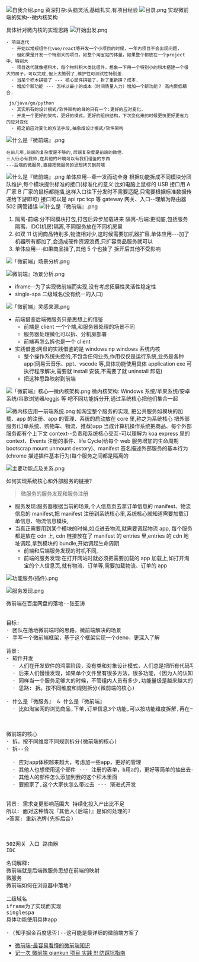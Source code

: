 ![自我介绍.png](https://p9-juejin.byteimg.com/tos-cn-i-k3u1fbpfcp/4f32b429d26e491c814751311d8f9740~tplv-k3u1fbpfcp-watermark.image)
资深打杂:头脑灵活,基础扎实,有项目经验
![目录.png](https://p9-juejin.byteimg.com/tos-cn-i-k3u1fbpfcp/f815bfa33bc2490890b9b4dafa9a8a25~tplv-k3u1fbpfcp-watermark.image)
实现微前端的架构--微内核架构

具体针对微内核的实现思路
![开始出发.png](https://p3-juejin.byteimg.com/tos-cn-i-k3u1fbpfcp/292c60859061441bba825b7487a0de8a~tplv-k3u1fbpfcp-watermark.image)

```
· 项目迭代
  · 开始以常规组件化vue/react等开发一个小项目的时候，一年内项目不会出现问题.
  · 但如果是开发一个特别大的项目，如整个淘宝站的体量，如果整个都放在一个project中，特别大
  · 项目迭代就像搭积木，每个物料积木类比组件，想象一下用一个特别小的积木搭建一个很大的房子，可以完成,但上太脆弱了,维护性可测试性特别差.
  · 当某个积木拼错了 --- 核心部件拼错了，拆了重新拼？成本.
  · 增加个新功能 --- 怎样以最小的成本（时间质量人力）增加一个新功能？ 高内聚低耦合.

 js/java/go/python
  · 其实所有的设计模式/软件架构的目的只有一个:更好的应对变化，
  · 开发一个更好的架构，更好的模式，更好的组织结构，下次变化来的时候更快更好更省力的应对变化
  · 把之前应对变化的方法手段,抽象成设计模式/软件架构
```

![什么是『微前端』.png](https://p1-juejin.byteimg.com/tos-cn-i-k3u1fbpfcp/3492aa91eaa14575a0d1c88cefc52d86~tplv-k3u1fbpfcp-watermark.image)

```
在前几年,前端的复杂度是不够的,后端复杂度是前端的数倍.
三人行必有我师,在其他的环境可以有我们借鉴的东西
---后端的微服务,直接把微服务的思想拷贝到前端
```

![什么是『微前端』.png](https://p9-juejin.byteimg.com/tos-cn-i-k3u1fbpfcp/d5dc9f20232f490398941b818218a1e6~tplv-k3u1fbpfcp-watermark.image)
单体应用--牵一发而动全身
根据功能拆成不同模块分团队维护,每个模块提供标准的接口(标准化的意义:比如电脑上鼠标的 USB 接口用 A 厂家 B 厂家的鼠标都能插,这样入口往下分发时不需要适配,只需要根据标准数据传递给下游即可)
接口可以是 api rpc tcp 等
gateway 网关、入口--理解为路由器 502 网管错误
![什么是『微前端』.png](https://p3-juejin.byteimg.com/tos-cn-i-k3u1fbpfcp/5eabf5a912f74bc4928a2fc57995dc3e~tplv-k3u1fbpfcp-watermark.image)

1.  隔离-前端:分不同模块打包,打包后异步加载进来
    隔离-后端:更彻底,包括服务隔离、IDC(机房)隔离,不同服务放在不同机房里
2.  如双 11 访问商品特别多,物流相对少,这时候需要加机器扩容,单体应用---加了机器所有都加了,会造成硬件资源浪费,只扩容商品服务就可以
3.  单体应用---如果商品挂了,其他 5 个也挂了
    拆开后其他不受影响

![「微前端」场景分析.png](https://p1-juejin.byteimg.com/tos-cn-i-k3u1fbpfcp/76c48417fcdc4b40a1f26fd3bb5a8376~tplv-k3u1fbpfcp-watermark.image)

![微前端』场景分析.png](https://p6-juejin.byteimg.com/tos-cn-i-k3u1fbpfcp/a0bfa6dcf5024270a2fd2284052c123a~tplv-k3u1fbpfcp-watermark.image)

- iframe--为了实现微前端而实现,没有考虑拓展性灵活性稳定性
- single-spa
  二级域名(没有统一的入口)

![「微前端』灵感来源.png](https://p6-juejin.byteimg.com/tos-cn-i-k3u1fbpfcp/42e0c1dd435b4efc988573e24c0a5843~tplv-k3u1fbpfcp-watermark.image)

- 前端借鉴后端微服务只是思想上的借鉴
  - 前端是 client 一个个端,和服务器处理的场景不同
  - 服务器处理微化可以拆、分机房部署
  - 前端再怎么拆也是一个 client
- 实践借鉴:网盘的实践借鉴的是 windows np windows 系统内核
  - 整个操作系统失控的,不包含任何业务,作用仅仅是运行系统,业务是各种 app(网易云音乐、ppt、vscode 等,具体功能使用具体 application exe 可执行程序解决,需要就 install 安装,不需要了就 uninstall 卸载)
  - 把这种思路映射到前端

![「微前端』核心—微内核架构.png](https://p3-juejin.byteimg.com/tos-cn-i-k3u1fbpfcp/72d720ceedce4b48938f768745ac3542~tplv-k3u1fbpfcp-watermark.image)
微内核架构: Windows 系统/苹果系统/安卓系统/谷歌浏览器/eggjs 等
吧不同功能拆分开,通过系统核心把他们集合一起

![微内核应用—前端系统.png](https://p1-juejin.byteimg.com/tos-cn-i-k3u1fbpfcp/195d1efd2d4d422f8581c7959d71d125~tplv-k3u1fbpfcp-watermark.image)
如淘宝整个服务的实现,
把公共服务如模块的加载、app 的注册、app 的管理、系统的启动放在 core 里,称之为系统核心
把外部服务(订单系统、购物车、物流、推荐)app 当成计算机操作系统把商品、每个外部服务都有个上下文 context--负责和系统核心交互-可以理解为 koa express 里的 context、Events 注册的事件、life Cycle(给每个 web 服务增加的生命周期 bootscrap mount unmount destory)、manifest 签名描述外部服务的基本行为(chrome 描述插件基本行为)每个服务之间都是隔离的

![主要功能点及关系.png](https://p6-juejin.byteimg.com/tos-cn-i-k3u1fbpfcp/437169bfb9384e08876bc0aad390f413~tplv-k3u1fbpfcp-watermark.image)

如何实现系统核心和外部服务的链接?

> 微服务的服务发现和服务注册

- 服务发现:服务器根据当前的场景,个人信息页去拿订单信息的 manifest、物流信息的 manifest,把 manifest 注册到系统核心里,系统核心就知道需要加载订单信息、物流信息模块,
- 当真正需要用到某个模块的时候,如点进去物流,就需要调起物流 app, 每个服务都是放在 cdn 上, cdn 链接放在了 manifest 的 entries 里,entries 的 cdn 地址调起,拿到模块的 bundle,开始调起生命周期
  - 前端和后端服务发现的时机不同,
  - 前端的服务发现:在打开网站时就必须把需要加载的 app 加载上,如打开淘宝的个人信息页,就有物流、订单等,需要加载物流、订单的 app

![功能服务(插件).png](https://p1-juejin.byteimg.com/tos-cn-i-k3u1fbpfcp/426bd7fd996048f79e7321236d012abe~tplv-k3u1fbpfcp-watermark.image)

![服务发现.png](https://p6-juejin.byteimg.com/tos-cn-i-k3u1fbpfcp/201ec700eded418fa793d7c22c46b767~tplv-k3u1fbpfcp-watermark.image)

<pre>微前端在百度网盘的落地--张亚涛


目标: 
· 团队在落地微前端时的思路，微前端解决的场景
· 手写一个微前端框架，基于这个框架实现一个demo，更深入了解

背景:
· 软件开发
  · 人们在开发软件的鸿蒙阶段，没有类和对象设计模式，人们总是把所有代码写在一个流程里.
  · 后来人们慢慢发现，如果单个文件里有很多方法，很多功能，(因为人的认知是有限的，人的大脑能够组织的有限块大概7、8个左右,当单文件里不同的功能块超过十几个，大脑就很难组织了)
  · 同样当一个服务足够大的时候，不管组内人员有多少,功能量级是越来越大的,当量级达到一定大的时 候,即使堆人,也很难提高开发/协作/迭代/测试/回归效率等等。
  · 思路: 拆。按不同维度和规则拆分(微前端的核心)
  
· 什么是『微服务』 & 什么是『微前端』
  · 比如淘宝网的浏览商品,下单,订单信息3个功能,可以按功能维度拆解,再在一个入口把它们连起来,这样就是简单的一个微服务.这样的思想映射到前端就是微前端.
  


微前端的核心
· 拆。按不同维度不同规则拆分(微前端的核心)
· 拆--合

  · 应对app体积越来越大，考虑加一些app，更好的管理 
  · 其他人也想使用这个部件 --- 注册的表单，b用a的，更好等简单的抽出去----映射可测试性
  · 其他人的部件怎么添加到我的这个积木里面
  · 要搬家了,这个大家伙怎么带过去 --- 渐进式开发


背景: 需求变更影响范围大 持续化投入产出比不足
所以: 面对这种情况『其他人(后端)』是如何处理的?
>答案: 重新洗牌(先拆后合)



502网关 入口 路由器
IDC

名词解释:
微前端就是后端微服务思想在前端的映射
微服务
微前端如何在浏览器中落地?

二级域名
iframe为了实现而实现
singlespa
具体功能使用具体app

· (知乎掘金百度思否)--这可能是最详细的微前端方案了
</pre>

- [微前端-最容易看懂的微前端知识](https://juejin.cn/post/6844904162509979662)
- [记一次 微前端 qiankun 项目 实践 !!! 防踩坑指南](https://juejin.cn/post/6844904142880800775)
